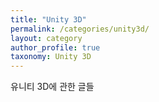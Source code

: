 ```yaml
---
title: "Unity 3D"
permalink: /categories/unity3d/
layout: category
author_profile: true
taxonomy: Unity 3D
---
```


유니티 3D에 관한 글들
